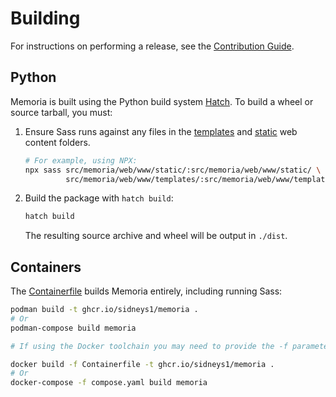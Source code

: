 Building
========

For instructions on performing a release, see the [Contribution Guide](./CONTRIBUTING.md#performing-a-release).

Python
------

Memoria is built using the Python build system [Hatch][hatch]. To build a wheel or source tarball, you must:

1. Ensure Sass runs against any files in the [templates][templates-folder] and [static][static-folder] web content
   folders.

   ```sh
   # For example, using NPX:
   npx sass src/memoria/web/www/static/:src/memoria/web/www/static/ \
            src/memoria/web/www/templates/:src/memoria/web/www/templates/
   ```

2. Build the package with `hatch build`:

   ```sh
   hatch build
   ```

   The resulting source archive and wheel will be output in `./dist`.

[hatch]: https://github.com/pypa/hatch
[templates-folder]: ./src/memoria/web/www/templates/
[static-folder]: ./src/memoria/web/www/static/

Containers
----------

The [Containerfile](./Containerfile) builds Memoria entirely, including running Sass:

```sh
podman build -t ghcr.io/sidneys1/memoria .
# Or
podman-compose build memoria

# If using the Docker toolchain you may need to provide the -f parameter:

docker build -f Containerfile -t ghcr.io/sidneys1/memoria .
# Or
docker-compose -f compose.yaml build memoria
```
